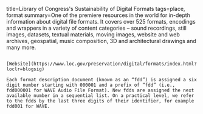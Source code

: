 title=Library of Congress's Sustainability of Digital Formats
tags=place, format
summary=One of the premiere resources in the world for in-depth information about digital file formats. It covers over 525 formats, encodings and wrappers in a variety of content categories – sound recordings, still images, datasets, textual materials, moving images, website and web archives, geospatial, music composition, 3D and architectural drawings and many more.
~~~~~~

[Website](https://www.loc.gov/preservation/digital/formats/index.html?loclr=blogsig)

Each format description document (known as an “fdd”) is assigned a six digit number starting with 000001 and a prefix of “fdd” (i.e., fdd000001 for WAVE Audio File Format). New fdds are assigned the next available number in a sequential list. On a practical level, we refer to the fdds by the last three digits of their identifier, for example fdd001 for WAVE.

